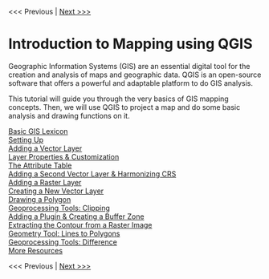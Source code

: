 <<< Previous  | [Next >>>](sections/differ.md)  

# Introduction to Mapping using QGIS

Geographic Information Systems (GIS) are an essential digital tool for the creation and analysis of maps and geographic data. QGIS is an open-source software that offers a powerful and adaptable platform to do GIS analysis.

This tutorial will guide you through the very basics of GIS mapping concepts. Then, we will use QGIS to project a map and do some basic analysis and drawing functions on it.

[Basic GIS Lexicon](sections/basic.md)  
[Setting Up](sections/setup.md)  
[Adding a Vector Layer](sections/layer1.md)  
[Layer Properties & Customization](sections/layerpro.md)  
[The Attribute Table](sections/attrib.md)  
[Adding a Second Vector Layer & Harmonizing CRS](sections/layer2.md)  
[Adding a Raster Layer](sections/raster.md)  
[Creating a New Vector Layer](sections/newlayer.md)  
[Drawing a Polygon](sections/polydraw.md)  
[Geoprocessing Tools: Clipping](sections/clip.md)  
[Adding a Plugin & Creating a Buffer Zone](sections/buffer.md)  
[Extracting the Contour from a Raster Image](sections/contour.md)  
[Geometry Tool: Lines to Polygons](sections/linesto.md)  
[Geoprocessing Tools: Difference](sections/differ.md)  
[More Resources](sections/more.md)  

<<< Previous  | [Next >>>](sections/differ.md)  